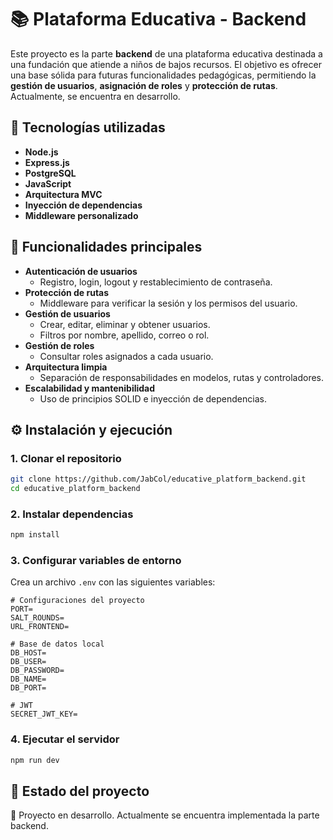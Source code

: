 # 📚 Plataforma Educativa - Backend

Este proyecto es la parte **backend** de una plataforma educativa destinada a una fundación que atiende a niños de bajos recursos. El objetivo es ofrecer una base sólida para futuras funcionalidades pedagógicas, permitiendo la **gestión de usuarios**, **asignación de roles** y **protección de rutas**. Actualmente, se encuentra en desarrollo.

## 🚀 Tecnologías utilizadas

- **Node.js**  
- **Express.js**  
- **PostgreSQL**  
- **JavaScript**
- **Arquitectura MVC**
- **Inyección de dependencias**
- **Middleware personalizado**

## 🧠 Funcionalidades principales

- **Autenticación de usuarios**
  - Registro, login, logout y restablecimiento de contraseña.
- **Protección de rutas**
  - Middleware para verificar la sesión y los permisos del usuario.
- **Gestión de usuarios**
  - Crear, editar, eliminar y obtener usuarios.
  - Filtros por nombre, apellido, correo o rol.
- **Gestión de roles**
  - Consultar roles asignados a cada usuario.
- **Arquitectura limpia**
  - Separación de responsabilidades en modelos, rutas y controladores.
- **Escalabilidad y mantenibilidad**
  - Uso de principios SOLID e inyección de dependencias.

## ⚙️ Instalación y ejecución

### 1. Clonar el repositorio

```bash
git clone https://github.com/JabCol/educative_platform_backend.git
cd educative_platform_backend
````

### 2. Instalar dependencias

```bash
npm install
```

### 3. Configurar variables de entorno

Crea un archivo `.env` con las siguientes variables:

```env
# Configuraciones del proyecto
PORT=
SALT_ROUNDS=
URL_FRONTEND=

# Base de datos local
DB_HOST=
DB_USER=
DB_PASSWORD=
DB_NAME=
DB_PORT=

# JWT
SECRET_JWT_KEY=
```

### 4. Ejecutar el servidor

```bash
npm run dev
```

## 📌 Estado del proyecto

🚧 Proyecto en desarrollo. Actualmente se encuentra implementada la parte backend.
